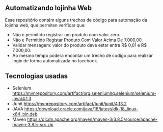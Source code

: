 ## Automatizando lojinha Web
Esse repositório contém alguns trechos de código para automação da lojinha web, que permiten verificar que:
- Não e permitido registrar um produto com valor zero.
- Não e Permitido Registar Produto Com Valor Acima De 7.000,00.
- Validar mensagem: valor do produto deve estar entre R$ 0,01 e R$ 7.000,00.
- Ao mesmo tempo podera encontar um trecho de codigo para realizar login de forma automatizada no facebook.

## Tecnologias usadas
- Selenium https://mvnrepository.com/artifact/org.seleniumhq.selenium/selenium-java/4.1.3
- Junit
  https://mvnrepository.com/artifact/junit/junit/4.13.2
- JAVA
  https://download.oracle.com/java/18/latest/jdk-18_linux-x64_bin.deb
- Maven
  https://dlcdn.apache.org/maven/maven-3/3.8.5/source/apache-maven-3.8.5-src.zip
